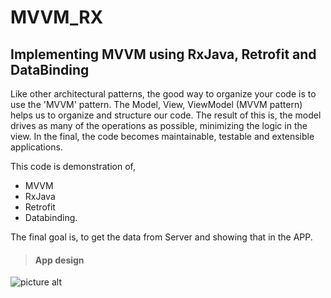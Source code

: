 # MVVM_RX
## Implementing MVVM using RxJava, Retrofit and DataBinding ##

Like other architectural patterns, the good way to organize your code is to use the 'MVVM' pattern. The Model, View, ViewModel (MVVM pattern) helps us to organize and structure our code. The result of this is, the model drives as many of the operations as possible, minimizing the logic in the view. In the final, the code becomes maintainable, testable and extensible applications.

This code is demonstration of,

* MVVM
* RxJava
* Retrofit
* Databinding.

The final goal is, to get the data from Server and showing that in the APP.

>#### App design ####
![picture alt](https://github.com/Hitesh880443/MVVM_RX/blob/master/app/src/main/java/com/hitesh/mvvmrx/screens/screenshot1.png "App design screens")

